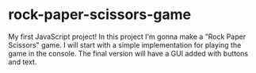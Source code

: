 # rock-paper-scissors-game
My first JavaScript project!
In this project I'm gonna make a "Rock Paper Scissors" game. I will start with a simple implementation for playing the game in the console.
The final version will have a GUI added with buttons and text.